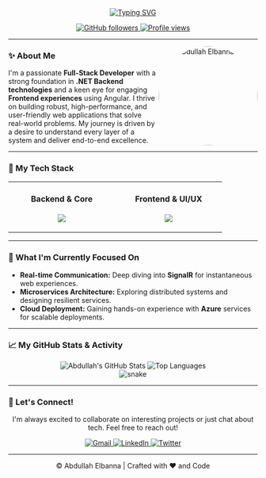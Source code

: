 <div align="center">
  <a href="https://github.com/abda-24">
    <img src="https://readme-typing-svg.herokuapp.com?font=Fira+Code&size=35&pause=1000&color=34D399&center=true&vCenter=true&width=500&lines=Hey+there!+I'm+Abdullah+Elbanna;Full-Stack+.NET+Developer;Crafting+Digital+Experiences" alt="Typing SVG" />
  </a>
</div>

<p align="center">
  <a href="https://github.com/abda-24?tab=followers">
    <img src="https://img.shields.io/github/followers/abda-24?style=for-the-badge&color=34D399&labelColor=111827" alt="GitHub followers">
  </a>
  <a href="https://github.com/abda-24">
    <img src="https://komarev.com/ghpvc/?username=abda-24&style=for-the-badge&color=8A2BE2&labelColor=111827" alt="Profile views">
  </a>
</p>

---

<p align="center">
  <img align="right" height="200" src="https://i.imgur.com/your-animated-picture.gif" alt="Abdullah Elbanna GIF" style="border-radius: 50%;">
</p>

### **✨ About Me**

I'm a passionate **Full-Stack Developer** with a strong foundation in **.NET Backend technologies** and a keen eye for engaging **Frontend experiences** using Angular. I thrive on building robust, high-performance, and user-friendly web applications that solve real-world problems. My journey is driven by a desire to understand every layer of a system and deliver end-to-end excellence.

---

### **🚀 My Tech Stack**

<table width="100%">
  <tr>
    <td align="center" width="200">
      <h4 align="center">Backend & Core</h4>
      <p align="center">
        <a href="https://skillicons.dev">
          <img src="https://skillicons.dev/icons?i=cs,dotnet,azure,docker,redis,postgres,git" />
        </a>
      </p>
    </td>
    <td align="center" width="200">
      <h4 align="center">Frontend & UI/UX</h4>
      <p align="center">
        <a href="https://skillicons.dev">
          <img src="https://skillicons.dev/icons?i=angular,ts,js,html,css,sass,bootstrap,figma" />
        </a>
      </p>
    </td>
  </tr>
</table>

---

### **🔭 What I'm Currently Focused On**

*   **Real-time Communication:** Deep diving into **SignalR** for instantaneous web experiences.
*   **Microservices Architecture:** Exploring distributed systems and designing resilient services.
*   **Cloud Deployment:** Gaining hands-on experience with **Azure** services for scalable deployments.

---

### **📈 My GitHub Stats & Activity**

<div align="center">
  <img src="https://github-readme-stats.vercel.app/api?username=abda-24&show_icons=true&theme=tokyonight&hide_border=true&count_private=true" alt="Abdullah's GitHub Stats" />
  <img src="https://github-readme-stats.vercel.app/api/top-langs/?username=abda-24&layout=compact&theme=tokyonight&hide_border=true" alt="Top Languages" />
</div>

<div align="center">
  <img src="https://github.com/abda-24/abda-24/blob/output/github-contribution-grid-snake.svg" alt="snake">
</div>

---

### **🤝 Let's Connect!**

<p align="center">
  I'm always excited to collaborate on interesting projects or just chat about tech. Feel free to reach out!
</p>

<p align="center">
  <a href="mailto:contact.elbana@gmail.com" target="_blank">
    <img src="https://img.shields.io/badge/Gmail-D14836?style=for-the-badge&logo=gmail&logoColor=white" alt="Gmail" />
  </a>
  <a href="https://www.linkedin.com/in/abdullah-elbana/" target="_blank">
    <img src="https://img.shields.io/badge/LinkedIn-0077B5?style=for-the-badge&logo=linkedin&logoColor=white" alt="LinkedIn" />
  </a>
  <a href="https://twitter.com/your_twitter_handle" target="_blank">
    <img src="https://img.shields.io/badge/Twitter-1DA1F2?style=for-the-badge&logo=twitter&logoColor=white" alt="Twitter" />
  </a>
</p>

---

<p align="center">
  &copy; Abdullah Elbanna | Crafted with ❤️ and Code
</p>
